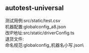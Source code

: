 ## autotest-universal
测试用例:src/static/test.csv\
机器配置:globalconfig_a8.json\
改IP地址:src/static/driverConfig.ts\
退货文件:\
命名规范:globalconfig_机器名小写.json\